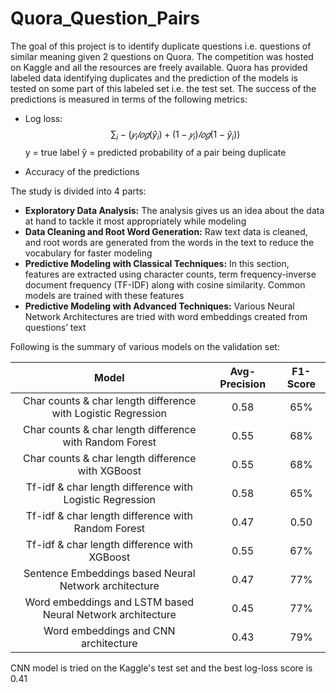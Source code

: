 # Quora_Question_Pairs

The goal of this project is to identify duplicate questions i.e. questions of similar meaning given 2 questions on Quora. The competition was hosted on Kaggle and all the resources are freely available. Quora has provided labeled data identifying duplicates and the prediction of the models is tested on some part of this labeled set i.e. the test set. The success of the predictions is measured in terms of the following metrics:

- Log loss: $$ \sum_i −(𝑦_i 𝑙𝑜𝑔(ŷ_i ) + (1 − 𝑦_i) 𝑙𝑜𝑔(1 − ŷ_i )) $$
y = true label 
ŷ = predicted probability of a pair being duplicate

- Accuracy of the predictions

The study is divided into 4 parts:
- **Exploratory Data Analysis:** The analysis gives us an idea about the data at hand to tackle it most appropriately while modeling
- **Data Cleaning and Root Word Generation:** Raw text data is cleaned, and root words are generated from the words in the text to reduce the vocabulary for faster modeling 
- **Predictive Modeling with Classical Techniques:** In this section, features are extracted using character counts, term frequency-inverse document frequency (TF-IDF) along with cosine similarity. Common models are trained with these features
- **Predictive Modeling with Advanced Techniques:** Various Neural Network Architectures are tried with word embeddings created from questions’ text




Following is the summary of various models on the validation set: 

| Model | Avg-Precision |F1-Score|
| :-: | :-: |:-: |
|Char counts & char length difference with Logistic Regression| 0.58|65%|
| Char counts & char length difference with Random Forest | 0.55 | 68%|
| Char counts & char length difference with XGBoost | 0.55 |68%|
| Tf-idf & char length difference with Logistic Regression | 0.58 |65%|
| Tf-idf & char length difference with Random Forest | 0.47 |0.50|
| Tf-idf & char length difference with XGBoost | 0.55|67%|
| Sentence Embeddings based Neural Network architecture | 0.47 |77%|
| Word embeddings and LSTM based Neural Network architecture | 0.45 |77%|
| Word embeddings and CNN architecture | 0.43 |79%|

CNN model is tried on the Kaggle's test set and the best log-loss score is 0.41 
